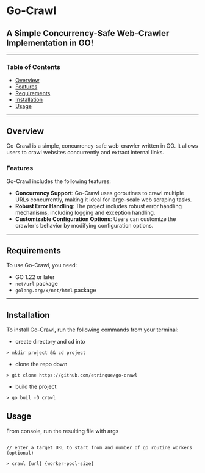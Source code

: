 # Go-Crawl
## A Simple Concurrency-Safe Web-Crawler Implementation in GO!

---
### Table of Contents

* [Overview](#overview)
* [Features](#features)
* [Requirements](#requirements)
* [Installation](#installation)
* [Usage](#usage)

---
## Overview
Go-Crawl is a simple, concurrency-safe web-crawler written in GO. It allows users to crawl websites concurrently and extract internal links.
### Features

Go-Crawl includes the following features:

* **Concurrency Support**: Go-Crawl uses goroutines to crawl multiple URLs concurrently, making it ideal for large-scale web scraping tasks.
* **Robust Error Handling**: The project includes robust error handling mechanisms, including logging and exception handling.
* **Customizable Configuration Options**: Users can customize the crawler's behavior by modifying configuration options.

---
## Requirements

To use Go-Crawl, you need:

* GO 1.22 or later
* `net/url` package
* `golang.org/x/net/html` package

---
## Installation

To install Go-Crawl, run the following commands from your terminal:

* create directory and cd into
```shell
> mkdir project && cd project
```

* clone the repo down
```shell
> git clone https://github.com/etrinque/go-crawl
```

* build the project
```shell
> go buil -O crawl
```

## Usage
From console, run the resulting file with args
```shell

// enter a target URL to start from and number of go routine workers (optional)

> crawl {url} {worker-pool-size}
```
